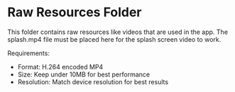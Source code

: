 
# Raw Resources Folder

This folder contains raw resources like videos that are used in the app.
The splash.mp4 file must be placed here for the splash screen video to work.

Requirements:
- Format: H.264 encoded MP4
- Size: Keep under 10MB for best performance
- Resolution: Match device resolution for best results
